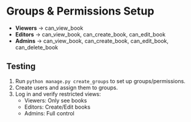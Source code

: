 # Groups & Permissions Setup

- **Viewers** → can_view_book
- **Editors** → can_view_book, can_create_book, can_edit_book
- **Admins** → can_view_book, can_create_book, can_edit_book, can_delete_book

## Testing
1. Run `python manage.py create_groups` to set up groups/permissions.
2. Create users and assign them to groups.
3. Log in and verify restricted views:
   - Viewers: Only see books
   - Editors: Create/Edit books
   - Admins: Full control

